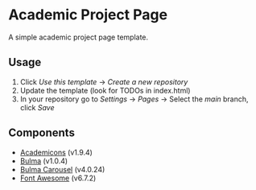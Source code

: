 # Academic Project Page

A simple academic project page template.

## Usage

1. Click *Use this template* &rarr; *Create a new repository*
2. Update the template (look for TODOs in index.html)
3. In your repository go to *Settings* &rarr; *Pages* &rarr; Select the *main* branch, click *Save*

## Components

- [Academicons](https://jpswalsh.github.io/academicons/) (v1.9.4)
- [Bulma](https://bulma.io) (v1.0.4)
- [Bulma Carousel](https://bulma-carousel.onrender.com) (v4.0.24)
- [Font Awesome](https://fontawesome.com) (v6.7.2)
